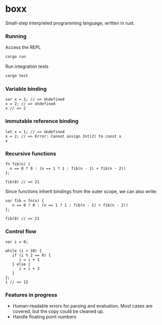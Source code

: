 # boxx

Small-step interpreted programming language, written in rust. 

### Running
Access the REPL
```sh
cargo run
```

Run integration tests
```sh
cargo test
```

### Variable binding
```
var x = 1; // => Undefined
x = 2; // => Undefined
x // => 2
```

### Immutable reference binding
```
let x = 1; // => Undefined
x = 2; // => Error: Cannot assign Int(2) to const x
x
```

### Recursive functions

```
fn fib(n) {
  n == 0 ? 0 : (n == 1 ? 1 : fib(n - 1) + fib(n - 2))
};

fib(8) // => 21
```

Since functions inherit bindings from the outer scope, we can also write:

```
var fib = fn(n) {
   n == 0 ? 0 : (n == 1 ? 1 : fib(n - 1) + fib(n - 2))
};

fib(8) // => 21
```

### Control flow
```
var i = 0;

while (i < 10) {
   if (i % 2 == 0) {
      i = i + 1
   } else {
      i = i + 3
   }
};
i // => 12

```

### Features in progress
 - Human-readable errors for parsing and evaluation. Most cases are covered, but the copy could be cleaned up. 
 - Handle floating point numbers
